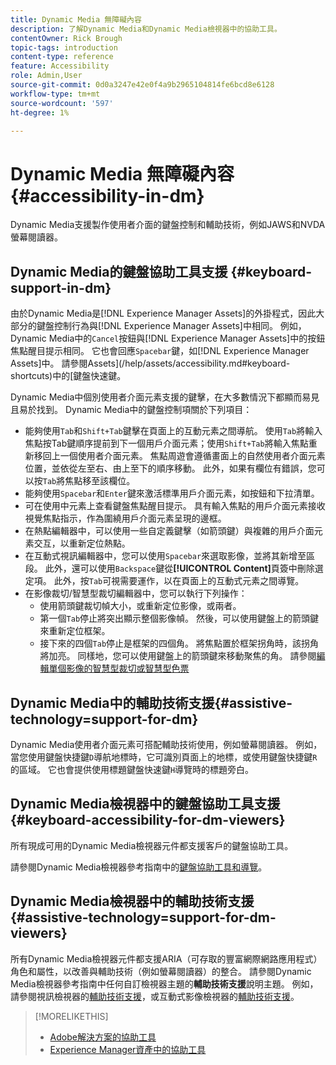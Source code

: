 ```yaml
---
title: Dynamic Media 無障礙內容
description: 了解Dynamic Media和Dynamic Media檢視器中的協助工具。
contentOwner: Rick Brough
topic-tags: introduction
content-type: reference
feature: Accessibility
role: Admin,User
source-git-commit: 0d0a3247e42e0f4a9b2965104814fe6bcd8e6128
workflow-type: tm+mt
source-wordcount: '597'
ht-degree: 1%

---
```



# Dynamic Media 無障礙內容 {#accessibility-in-dm}

Dynamic Media支援製作使用者介面的鍵盤控制和輔助技術，例如JAWS和NVDA螢幕閱讀器。

## Dynamic Media的鍵盤協助工具支援 {#keyboard-support-in-dm}

由於Dynamic Media是[!DNL Experience Manager Assets]的外掛程式，因此大部分的鍵盤控制行為與[!DNL Experience Manager Assets]中相同。 例如，Dynamic Media中的`Cancel`按鈕與[!DNL Experience Manager Assets]中的按鈕焦點醒目提示相同。 它也會回應`Spacebar`鍵，如[!DNL Experience Manager Assets]中。 請參閱Assets](/help/assets/accessibility.md#keyboard-shortcuts)中的[鍵盤快速鍵。

Dynamic Media中個別使用者介面元素支援的鍵擊，在大多數情況下都顯而易見且易於找到。 Dynamic Media中的鍵盤控制項關於下列項目：

* 能夠使用`Tab`和`Shift+Tab`鍵擊在頁面上的互動元素之間導航。
使用`Tab`將輸入焦點按Tab鍵順序提前到下一個用戶介面元素；使用`Shift+Tab`將輸入焦點重新移回上一個使用者介面元素。
焦點周遊會遵循畫面上的自然使用者介面元素位置，並依從左至右、由上至下的順序移動。 此外，如果有欄位有錯誤，您可以按`Tab`將焦點移至該欄位。
* 能夠使用`Spacebar`和`Enter`鍵來激活標準用戶介面元素，如按鈕和下拉清單。
* 可在使用中元素上查看鍵盤焦點醒目提示。 具有輸入焦點的用戶介面元素接收視覺焦點指示，作為圍繞用戶介面元素呈現的邊框。
* 在熱點編輯器中，可以使用一些自定義鍵擊（如箭頭鍵）與複雜的用戶介面元素交互，以重新定位熱點。
* 在互動式視訊編輯器中，您可以使用`Spacebar`來選取影像，並將其新增至區段。 此外，還可以使用`Backspace`鍵從&#x200B;**[!UICONTROL Content]**&#x200B;頁簽中刪除選定項。 此外，按`Tab`可視需要運作，以在頁面上的互動式元素之間導覽。
* 在影像裁切/智慧型裁切編輯器中，您可以執行下列操作：
   * 使用箭頭鍵裁切幀大小，或重新定位影像，或兩者。
   * 第一個`Tab`停止將突出顯示整個影像幀。 然後，可以使用鍵盤上的箭頭鍵來重新定位框架。
   * 接下來的四個`Tab`停止是框架的四個角。 將焦點置於框架拐角時，該拐角將加亮。 同樣地，您可以使用鍵盤上的箭頭鍵來移動聚焦的角。
請參閱[編輯單個影像的智慧型裁切或智慧型色票](/help/assets/dynamic-media/image-profiles.md#editing-the-smart-crop-or-smart-swatch-of-a-single-image)

<!-- Keyboarding is the same because Dynamic Media is using the same UI library (Coral 3 (Experience Manager 6.5) or Coral Spectrum (in Skyline)) as entire Experience Manager Assets.  -->

<!-- In the Hotspot editor, Dynamic Media lets you use arrow keys to control the position of a hot spot. See [Carousel Banners](/help/assets/dynamic-media/carousel-banners.md##adding-hotspots-or-image-maps-to-an-image-banner) or [Interactive Images](/help/assets/dynamic-media/interactive-images.md#adding-hotspots-to-an-image-banner)  -->

<!-- I think we should definitely mention this in the DM-specific area of documentation for keyboard support. -->

<!-- I would not get into much of details of specific keyboard support logic of these editors. One of the reasons - chances are that accessibility support will receive Phase2-like attention, with more holistic approach. -->

## Dynamic Media中的輔助技術支援{#assistive-technology=support-for-dm}

Dynamic Media使用者介面元素可搭配輔助技術使用，例如螢幕閱讀器。 例如，當您使用鍵盤快捷鍵`D`導航地標時，它可識別頁面上的地標，或使用鍵盤快捷鍵`R`的區域。 它也會提供使用標題鍵盤快速鍵`H`導覽時的標題旁白。

## Dynamic Media檢視器中的鍵盤協助工具支援 {#keyboard-accessibility-for-dm-viewers}

所有現成可用的Dynamic Media檢視器元件都支援客戶的鍵盤協助工具。

請參閱Dynamic Media檢視器參考指南中的[鍵盤協助工具和導覽](https://experienceleague.adobe.com/docs/dynamic-media-developer-resources/library/c-keyboard-accessibility.html)。

## Dynamic Media檢視器中的輔助技術支援{#assistive-technology=support-for-dm-viewers}

所有Dynamic Media檢視器元件都支援ARIA（可存取的豐富網際網路應用程式）角色和屬性，以改善與輔助技術（例如螢幕閱讀器）的整合。
請參閱Dynamic Media檢視器參考指南中任何自訂檢視器主題的**輔助技術支援**&#x200B;說明主題。 例如，請參閱視訊檢視器的[輔助技術支援](https://experienceleague.adobe.com/docs/dynamic-media-developer-resources/library/viewers-aem-assets-dmc/video/r-html5-video-viewer-20-assistive.html)，或互動式影像檢視器的[輔助技術支援](https://experienceleague.adobe.com/docs/dynamic-media-developer-resources/library/viewers-for-aem-assets-only/interactive-images/c-html5-aem-interactive-image-assistive.html#viewers-for-aem-assets-only)。

>[!MORELIKETHIS]
>
>* [Adobe解決方案的協助工具](https://www.adobe.com/accessibility.html)
>* [Experience Manager資產中的協助工具](/help/assets/dynamic-media/accessibility-dm.md)


